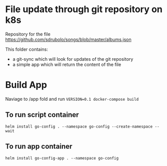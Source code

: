 # File update through git repository on k8s

Repository for the file https://github.com/sdrubolo/songs/blob/master/albums.json

This folder contains:

- a git-sync which will look for updates of the git repository
- a simple app which will return the content of the file

# Build App

Naviage to /app fold and run `VERSION=0.1 docker-compose build`

## To run script container

`helm install go-config . --namespace go-config --create-namespace --wait`

## To run app container

`helm install go-config-app . --namespace go-config`